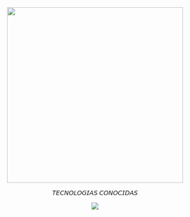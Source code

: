 <!--Intro start-->
<div align="center">
  <img height="400" src="https://media1.tenor.com/m/e5mbgQTunFMAAAAd/toji-fushiguro.gif"  />
</div>
<p align="center">𝘛𝘌𝘊𝘕𝘖𝘓𝘖𝘎𝘐𝘈𝘚 𝘊𝘖𝘕𝘖𝘊𝘐𝘋𝘈𝘚</p>
<!--tech stack icons-->
<p align="center">
  <a href="https://skillicons.dev">
    <img src="https://skillicons.dev/icons?i=html,css,js,react,nodejs,postgres,git,cs&perline=12" />
  </a>
</p>
<br>


       
<!--- stats (end) -->
